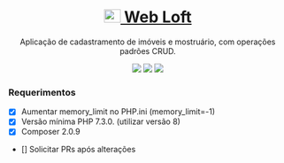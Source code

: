 <h1 align="center">
    <a href="/">
        <img src="https://static.thenounproject.com/png/60716-200.png" alt="Web Loft" width="30" height="24">
                    Web Loft
    </a>
</h1>
<p align="center"> Aplicação de cadastramento de imóveis e mostruário, com operações padrões CRUD.</p>

<p align="center">
    <img src="https://img.shields.io/static/v1?label=PHP&message=8&color=7159c1&style=for-the-badge&logo=ghost"/>
    <img src="https://img.shields.io/static/v1?label=LARAVEL&message=8&color=e63946&style=for-the-badge&logo=ghost"/>
    <img src="https://img.shields.io/static/v1?label=BOOTSTRAP&message=5&color=6930c3&style=for-the-badge&logo=ghost"/>
</p>

### Requerimentos

- [x] Aumentar memory_limit no PHP.ini (memory_limit=-1)
- [x] Versão mínima PHP 7.3.0. (utilizar versão 8)
- [x] Composer 2.0.9
- [] Solicitar PRs após alterações
